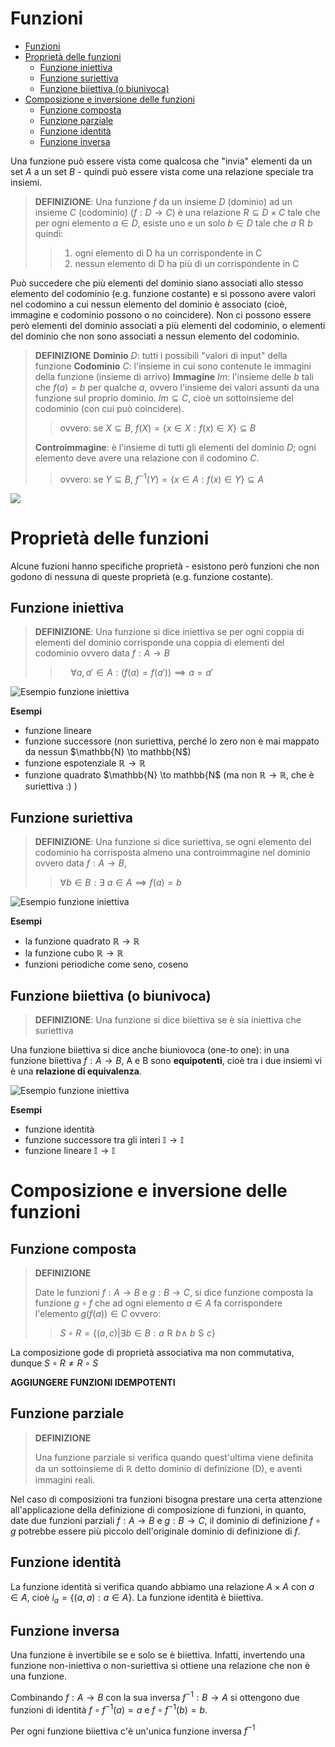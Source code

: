 # Funzioni
- [Funzioni](#funzioni)
- [Proprietà delle funzioni](#proprietà-delle-funzioni)
  - [Funzione iniettiva](#funzione-iniettiva)
  - [Funzione suriettiva](#funzione-suriettiva)
  - [Funzione biiettiva (o biunivoca)](#funzione-biiettiva-o-biunivoca)
- [Composizione e inversione delle funzioni](#composizione-e-inversione-delle-funzioni)
  - [Funzione composta](#funzione-composta)
  - [Funzione parziale](#funzione-parziale)
  - [Funzione identità](#funzione-identità)
  - [Funzione inversa](#funzione-inversa)

Una funzione può essere vista come qualcosa che "invia" elementi da un set $A$ a un set $B$ - quindi può essere vista come una relazione speciale tra insiemi.

> **DEFINIZIONE**: 
> Una funzione $f$ da un insieme $D$ (dominio) ad un insieme $C$ (codominio) ($f : D \to C$)
> è una relazione $R \subseteq D \times C$ tale che per ogni elemento $a \in D$, esiste uno e un solo $b \in D$ tale che $a \mathrel{R} b$
> quindi:
>>  1. ogni elemento di D ha un corrispondente in C
>> 2. nessun elemento di D ha più di un corrispondente in C 

Può succedere che più elementi del dominio siano associati allo stesso elemento del codominio (e.g. funzione costante) e si possono avere valori nel codomino a cui nessun elemento del dominio è associato (cioè, immagine e codominio possono o no coincidere).
Non ci possono essere però elementi del dominio associati a più elementi del codominio, o elementi del dominio che non sono associati a nessun elemento del codominio.

> **DEFINIZIONE**
> **Dominio**  $D$: tutti i possibili "valori di input" della funzione
**Codominio**  $C$: l'insieme in cui sono contenute le immagini della funzione (insieme di arrivo)
**Immagine** $Im$: l'insieme delle $b$ tali che $f(a) = b$ per qualche $a$, ovvero l'insieme dei valori assunti da una funzione sul proprio dominio. $Im \subseteq C$, cioè un sottoinsieme del codominio (con cui può coincidere). 
>> ovvero: se $X \subseteq B$, $f(X) = \{ x \in X: f(x) \in X\} \subseteq B$ 
>
> **Controimmagine**: è l'insieme di tutti gli elementi del dominio $D$; ogni elemento deve avere una relazione con il codomino $C$.
>> ovvero: se $Y \subseteq B$, $f^{-1}(Y) = \{ x \in A: f(x) \in Y\} \subseteq A$ 

![](assets/immagine.jpg)

# Proprietà delle funzioni
Alcune fuzioni hanno specifiche proprietà - esistono però funzioni che non godono di nessuna di queste proprietà (e.g. funzione costante).

## Funzione iniettiva
> **DEFINIZIONE**: 
> Una funzione si dice iniettiva se per ogni coppia di elementi del dominio corrisponde una coppia di elementi del codominio
> ovvero data $f: A \to B$
>>  $\quad\forall a, a' \in A: ( f(a) = f(a') )\implies a = a'$

![Esempio funzione iniettiva](assets/iniettiva.jpg)

**Esempi**
- funzione lineare
- funzione successore (non suriettiva, perché lo zero non è mai mappato da nessun $\mathbb{N} \to mathbb{N$)
- funzione espotenziale $\mathbb{R} \to \mathbb{R}$
- funzione quadrato $\mathbb{N} \to mathbb{N$ (ma non $\mathbb{R} \to \mathbb{R}$, che è suriettiva :) )

## Funzione suriettiva
> **DEFINIZIONE**: 
> Una funzione si dice suriettiva, se ogni elemento del codominio ha corrisposta almeno una controimmagine nel dominio
> ovvero data $f: A \to B,$
>>$\forall b \in B: \exists \ a \in A \implies f(a) = b$

![Esempio funzione iniettiva](assets/suriettiva.jpg)


**Esempi**
- la funzione quadrato $\mathbb{R} \to \mathbb{R}$
- la funzione cubo $\mathbb{R} \to \mathbb{R}$
- funzioni periodiche come seno, coseno


## Funzione biiettiva (o biunivoca)
> **DEFINIZIONE**:
> Una funzione si dice biiettiva se è sia iniettiva che suriettiva 

Una funzione biiettiva si dice anche biuniovoca (one-to one): in una funzione biiettiva $f: A \to B$, A e B sono **equipotenti**, cioè tra i due insiemi vi è una **relazione di equivalenza**.

![Esempio funzione iniettiva](assets/biiettiva.jpg)


**Esempi**
- funzione identità
- funzione successore tra gli interi $\mathbb{I} \to \mathbb{I}$
- funzione lineare $\mathbb{I} \to \mathbb{I}$


# Composizione e inversione delle funzioni
## Funzione composta
>**DEFINIZIONE**
> 
> Date le funzioni $f: A \to B$ e $g: B \to C$, si dice funzione composta la funzione $g \circ f$ che ad ogni elemento $a \in A$ fa corrispondere l'elemento $g(f(a)) \in C$ 
> ovvero:
>> $S \circ R = \{ (a, c) | \exists b \in B: a \mathrel{R} b \land \ b \mathrel{S} c\}$

La composizione gode di proprietà associativa ma non commutativa, dunque $S \circ R \not = R \circ S$

**AGGIUNGERE FUNZIONI IDEMPOTENTI**


## Funzione parziale
> **DEFINIZIONE**
> 
> Una funzione parziale si verifica quando quest'ultima viene definita da un sottoinsieme di $\mathbb{R}$ detto dominio di definizione (D), e aventi immagini reali.

Nel caso di composizioni tra funzioni bisogna prestare una certa attenzione all'applicazione della definizione di composizione di funzioni, in quanto, date due funzioni parziali $f: A \to B$ e $g: B \to C$, il dominio di definizione $f \circ g$ potrebbe essere più piccolo dell'originale dominio di definizione di $f$.

## Funzione identità 
La funzione identità si verifica quando abbiamo una relazione $A \times A$ con $a \in A$, cioè $i_{a} = \{ (a, a): a \in A \}$. La funzione identità è biiettiva.


## Funzione inversa
Una funzione è invertibile se e solo se è biiettiva. Infatti, invertendo una funzione non-iniettiva o non-suriettiva si ottiene una relazione che non è una funzione. 

Combinando $f: A \to B$ con la sua inversa $f^{-1}: B \to A$ si ottengono due funzioni di identità $f \circ f^{-1}(a) = a$ e $f \circ f^{-1}(b) = b$.

Per ogni funzione biiettiva c'è un'unica funzione inversa $f^{-1}$
